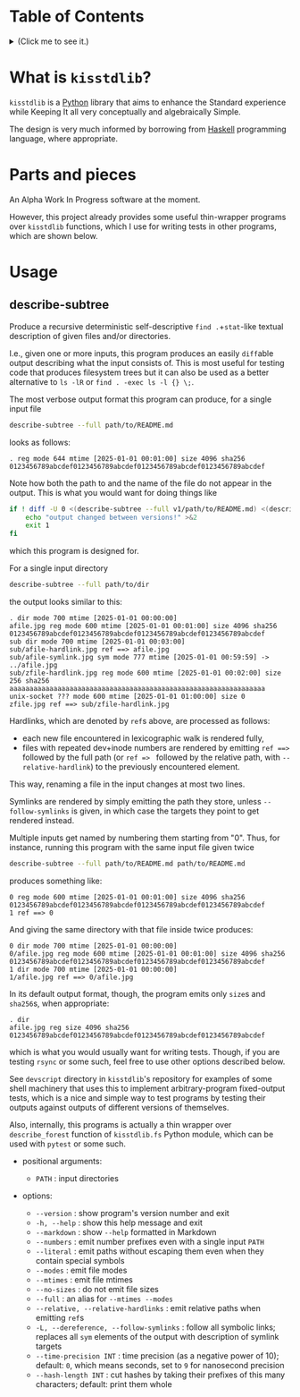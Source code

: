# Table of Contents
<details><summary>(Click me to see it.)</summary>
<ul>
<li><a href="#what-is-kisstdlib" id="toc-what-is-kisstdlib">What is <code>kisstdlib</code>?</a></li>
<li><a href="#parts-and-pieces" id="toc-parts-and-pieces">Parts and pieces</a></li>
<li><a href="#usage" id="toc-usage">Usage</a>
<ul>
<li><a href="#describe-subtree" id="toc-describe-subtree">describe-subtree</a></li>
</ul></li>
</ul>
</details>

# What is `kisstdlib`?

`kisstdlib` is a [Python](https://www.python.org/) library that aims to enhance the Standard experience while Keeping It all very conceptually and algebraically Simple.

The design is very much informed by borrowing from [Haskell](https://www.haskell.org/) programming language, where appropriate.

# <span id="pieces"/>Parts and pieces

An Alpha Work In Progress software at the moment.

However, this project already provides some useful thin-wrapper programs over `kisstdlib` functions, which I use for writing tests in other programs, which are shown below.

# Usage

## describe-subtree

Produce a recursive deterministic self-descriptive `find .`+`stat`-like textual description of given files and/or directories.

I.e., given one or more inputs, this program produces an easily `diff`able output describing what the input consists of.
This is most useful for testing code that produces filesystem trees but it can also be used as a better alternative to `ls -lR` or `find . -exec ls -l {} \;`.

The most verbose output format this program can produce, for a single input file

```bash
describe-subtree --full path/to/README.md
```

looks as follows:

```
. reg mode 644 mtime [2025-01-01 00:01:00] size 4096 sha256 0123456789abcdef0123456789abcdef0123456789abcdef0123456789abcdef
```

Note how both the path to and the name of the file do not appear in the output.
This is what you would want for doing things like

```bash
if ! diff -U 0 <(describe-subtree --full v1/path/to/README.md) <(describe-subtree --full v2/path/to/README.md) ; then
    echo "output changed between versions!" >&2
    exit 1
fi
```

which this program is designed for.

For a single input directory

```bash
describe-subtree --full path/to/dir
```

the output looks similar to this:

```
. dir mode 700 mtime [2025-01-01 00:00:00]
afile.jpg reg mode 600 mtime [2025-01-01 00:01:00] size 4096 sha256 0123456789abcdef0123456789abcdef0123456789abcdef0123456789abcdef
sub dir mode 700 mtime [2025-01-01 00:03:00]
sub/afile-hardlink.jpg ref ==> afile.jpg
sub/afile-symlink.jpg sym mode 777 mtime [2025-01-01 00:59:59] -> ../afile.jpg
sub/zfile-hardlink.jpg reg mode 600 mtime [2025-01-01 00:02:00] size 256 sha256 aaaaaaaaaaaaaaaaaaaaaaaaaaaaaaaaaaaaaaaaaaaaaaaaaaaaaaaaaaaaaaaa
unix-socket ??? mode 600 mtime [2025-01-01 01:00:00] size 0
zfile.jpg ref ==> sub/zfile-hardlink.jpg
```

Hardlinks, which are denoted by `ref`s above, are processed as follows:

- each new file encountered in lexicographic walk is rendered fully,
- files with repeated dev+inode numbers are rendered by emitting `ref ==> ` followed by the full path (or `ref => ` followed by the relative path, with `--relative-hardlink`) to the previously encountered element.

This way, renaming a file in the input changes at most two lines.

Symlinks are rendered by simply emitting the path they store, unless `--follow-symlinks` is given, in which case the targets they point to get rendered instead.

Multiple inputs get named by numbering them starting from "0".
Thus, for instance, running this program with the same input file given twice

```bash
describe-subtree --full path/to/README.md path/to/README.md
```

produces something like:

```
0 reg mode 600 mtime [2025-01-01 00:01:00] size 4096 sha256 0123456789abcdef0123456789abcdef0123456789abcdef0123456789abcdef
1 ref ==> 0
```

And giving the same directory with that file inside twice produces:

```
0 dir mode 700 mtime [2025-01-01 00:00:00]
0/afile.jpg reg mode 600 mtime [2025-01-01 00:01:00] size 4096 sha256 0123456789abcdef0123456789abcdef0123456789abcdef0123456789abcdef
1 dir mode 700 mtime [2025-01-01 00:00:00]
1/afile.jpg ref ==> 0/afile.jpg
```

In its default output format, though, the program emits only `size`s and `sha256`s, when appropriate:

```
. dir
afile.jpg reg size 4096 sha256 0123456789abcdef0123456789abcdef0123456789abcdef0123456789abcdef
```

which is what you would usually want for writing tests.
Though, if you are testing `rsync` or some such, feel free to use other options described below.

See `devscript` directory in `kisstdlib`'s repository for examples of some shell machinery that uses this to implement arbitrary-program fixed-output tests, which is a nice and simple way to test programs by testing their outputs against outputs of different versions of themselves.

Also, internally, this programs is actually a thin wrapper over `describe_forest` function of `kisstdlib.fs` Python module, which can be used with `pytest` or some such.

- positional arguments:
  - `PATH`
  : input directories

- options:
  - `--version`
  : show program's version number and exit
  - `-h, --help`
  : show this help message and exit
  - `--markdown`
  : show `--help` formatted in Markdown
  - `--numbers`
  : emit number prefixes even with a single input `PATH`
  - `--literal`
  : emit paths without escaping them even when they contain special symbols
  - `--modes`
  : emit file modes
  - `--mtimes`
  : emit file mtimes
  - `--no-sizes`
  : do not emit file sizes
  - `--full`
  : an alias for `--mtimes --modes`
  - `--relative, --relative-hardlinks`
  : emit relative paths when emitting `ref`s
  - `-L, --dereference, --follow-symlinks`
  : follow all symbolic links; replaces all `sym` elements of the output with description of symlink targets
  - `--time-precision INT`
  : time precision (as a negative power of 10); default: `0`, which means seconds, set to `9` for nanosecond precision
  - `--hash-length INT`
  : cut hashes by taking their prefixes of this many characters; default: print them whole
